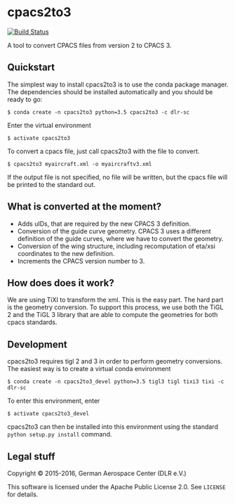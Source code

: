 # cpacs2to3

[![Build Status](https://travis-ci.com/DLR-SC/cpacs2to3.svg?branch=master)](https://travis-ci.com/DLR-SC/cpacs2to3)

A tool to convert CPACS files from version 2 to CPACS 3.

## Quickstart
The simplest way to install cpacs2to3 is to use the conda package manager. The dependencies should be installed automatically and you should be ready to go:

	$ conda create -n cpacs2to3 python=3.5 cpacs2to3 -c dlr-sc 
	
Enter the virtual environment

	$ activate cpacs2to3

To convert a cpacs file, just call cpacs2to3 with the file to convert. 

	$ cpacs2to3 myaircraft.xml -o myaircraftv3.xml

If the output file is not specified, no file will be written, but the cpacs file will be printed to the standard out.

## What is converted at the moment?

 - Adds uIDs, that are required by the new CPACS 3 definition.
 - Conversion of the guide curve geometry. CPACS 3 uses a different definition of the guide curves, where we have to convert the geometry.
 - Conversion of the wing structure, including recomputation of eta/xsi coordinates to the new definition.
 - Increments the CPACS version number to 3.

## How does does it work?
We are using TiXI to transform the xml. This is the easy part. The hard part is the geometry conversion. To support this process, we use both the TiGL 2 and the TiGL 3 library that are able to compute the geometries for both cpacs standards.

## Development
cpacs2to3 requires tigl 2 and 3 in order to perform geometry conversions. The easiest way is to create a virtual conda environment 

	$ conda create -n cpacs2to3_devel python=3.5 tigl3 tigl tixi3 tixi -c dlr-sc

To enter this environment, enter

	$ activate cpacs2to3_devel

cpacs2to3 can then be installed into this environment using the standard `python setup.py install` command.

## Legal stuff
Copyright &copy; 2015-2016, German Aerospace Center (DLR e.V.)

This software is licensed under the Apache Public License 2.0. See `LICENSE` for details.
